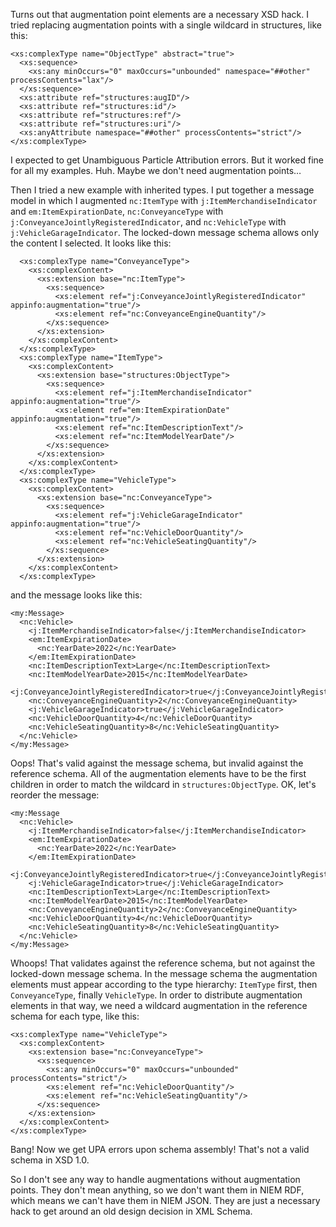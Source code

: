 Turns out that augmentation point elements are a necessary XSD hack.  I tried replacing augmentation points with a single wildcard in structures, like this:

```
<xs:complexType name="ObjectType" abstract="true">
  <xs:sequence>
    <xs:any minOccurs="0" maxOccurs="unbounded" namespace="##other" processContents="lax"/>
  </xs:sequence>
  <xs:attribute ref="structures:augID"/>
  <xs:attribute ref="structures:id"/>
  <xs:attribute ref="structures:ref"/>
  <xs:attribute ref="structures:uri"/>
  <xs:anyAttribute namespace="##other" processContents="strict"/>
</xs:complexType>
```

I expected to get Unambiguous Particle Attribution errors.  But it worked fine for all my examples.  Huh.  Maybe we don't need augmentation points…

Then I tried a new example with inherited types.  I put together a message model in which I augmented `nc:ItemType` with `j:ItemMerchandiseIndicator` and `em:ItemExpirationDate`, `nc:ConveyanceType` with `j:ConveyanceJointlyRegisteredIndicator`, and `nc:VehicleType` with `j:VehicleGarageIndicator`.  The locked-down message schema allows only the content I selected.  It looks like this:

```
  <xs:complexType name="ConveyanceType">
    <xs:complexContent>
      <xs:extension base="nc:ItemType">
        <xs:sequence>
          <xs:element ref="j:ConveyanceJointlyRegisteredIndicator" appinfo:augmentation="true"/>
          <xs:element ref="nc:ConveyanceEngineQuantity"/>
        </xs:sequence>
      </xs:extension>
    </xs:complexContent>
  </xs:complexType>
  <xs:complexType name="ItemType">
    <xs:complexContent>
      <xs:extension base="structures:ObjectType">
        <xs:sequence>
          <xs:element ref="j:ItemMerchandiseIndicator" appinfo:augmentation="true"/>
          <xs:element ref="em:ItemExpirationDate" appinfo:augmentation="true"/>
          <xs:element ref="nc:ItemDescriptionText"/>
          <xs:element ref="nc:ItemModelYearDate"/>
        </xs:sequence>
      </xs:extension>
    </xs:complexContent>
  </xs:complexType>
  <xs:complexType name="VehicleType">
    <xs:complexContent>
      <xs:extension base="nc:ConveyanceType">
        <xs:sequence>
          <xs:element ref="j:VehicleGarageIndicator" appinfo:augmentation="true"/>
          <xs:element ref="nc:VehicleDoorQuantity"/>
          <xs:element ref="nc:VehicleSeatingQuantity"/>
        </xs:sequence>
      </xs:extension>
    </xs:complexContent>
  </xs:complexType>
```

and the message looks like this:

```
<my:Message>
  <nc:Vehicle>
    <j:ItemMerchandiseIndicator>false</j:ItemMerchandiseIndicator>
    <em:ItemExpirationDate>
      <nc:YearDate>2022</nc:YearDate>
    </em:ItemExpirationDate>
    <nc:ItemDescriptionText>Large</nc:ItemDescriptionText>
    <nc:ItemModelYearDate>2015</nc:ItemModelYearDate>
    <j:ConveyanceJointlyRegisteredIndicator>true</j:ConveyanceJointlyRegisteredIndicator>
    <nc:ConveyanceEngineQuantity>2</nc:ConveyanceEngineQuantity>
    <j:VehicleGarageIndicator>true</j:VehicleGarageIndicator>
    <nc:VehicleDoorQuantity>4</nc:VehicleDoorQuantity>
    <nc:VehicleSeatingQuantity>8</nc:VehicleSeatingQuantity>
  </nc:Vehicle>
</my:Message>
```

Oops!  That's valid against the message schema, but invalid against the reference schema.  All of the augmentation elements have to be the first children in order to match the wildcard in `structures:ObjectType`.  OK, let's reorder the message:

```
<my:Message
  <nc:Vehicle>
    <j:ItemMerchandiseIndicator>false</j:ItemMerchandiseIndicator>
    <em:ItemExpirationDate>
      <nc:YearDate>2022</nc:YearDate>
    </em:ItemExpirationDate>
    <j:ConveyanceJointlyRegisteredIndicator>true</j:ConveyanceJointlyRegisteredIndicator>
    <j:VehicleGarageIndicator>true</j:VehicleGarageIndicator>
    <nc:ItemDescriptionText>Large</nc:ItemDescriptionText>
    <nc:ItemModelYearDate>2015</nc:ItemModelYearDate>
    <nc:ConveyanceEngineQuantity>2</nc:ConveyanceEngineQuantity>
    <nc:VehicleDoorQuantity>4</nc:VehicleDoorQuantity>
    <nc:VehicleSeatingQuantity>8</nc:VehicleSeatingQuantity>
  </nc:Vehicle>
</my:Message>
```

Whoops!  That validates against the reference schema, but not against the locked-down message schema.  In the message schema the augmentation elements must appear according to the type hierarchy:  `ItemType` first, then `ConveyanceType`, finally `VehicleType`.  In order to distribute augmentation elements in that way, we need a wildcard augmentation in the reference schema for each type, like this:

```
<xs:complexType name="VehicleType">
  <xs:complexContent>
    <xs:extension base="nc:ConveyanceType">
      <xs:sequence>
        <xs:any minOccurs="0" maxOccurs="unbounded" processContents="strict"/>
        <xs:element ref="nc:VehicleDoorQuantity"/>
        <xs:element ref="nc:VehicleSeatingQuantity"/>
      </xs:sequence>
    </xs:extension>
  </xs:complexContent>
</xs:complexType>
```

Bang! Now we get UPA errors upon schema assembly!  That's not a valid schema in XSD 1.0.

So I don't see any way to handle augmentations without augmentation points.  They don't mean anything, so we don't want them in NIEM RDF, which means we can't have them in NIEM JSON.  They are just a necessary hack to get around an old design decision in XML Schema.